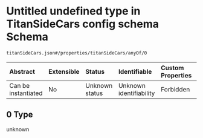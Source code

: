 # Untitled undefined type in TitanSideCars config schema Schema

```txt
titanSideCars.json#/properties/titanSideCars/anyOf/0
```



| Abstract            | Extensible | Status         | Identifiable            | Custom Properties | Additional Properties | Access Restrictions | Defined In                                                               |
| :------------------ | :--------- | :------------- | :---------------------- | :---------------- | :-------------------- | :------------------ | :----------------------------------------------------------------------- |
| Can be instantiated | No         | Unknown status | Unknown identifiability | Forbidden         | Allowed               | none                | [titanSideCars.json\*](../out/titanSideCars.json "open original schema") |

## 0 Type

unknown
